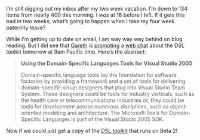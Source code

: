 I’m still digging out my inbox after my two week vacation. I’m down to
134 items from nearly 400 this morning. I *was* at 16 before I left. If
it gets this bad in two weeks, what’s going to happen when I take my
four week paternity leave?

While I’m getting up to date on email, I am way way way behind on blog
reading. But I did see that [Gareth](http://blogs.msdn.com/garethj) is
[promoting](http://blogs.msdn.com/garethj/archive/2005/05/10/416085.aspx)
a [web
chat](http://www.microsoft.com/communities/chats/default.mspx#05_0524_DN_VS05)
about the DSL toolkit tomorrow at 9am Pacific time. Here’s the abstract:

> **Using the Domain-Specific Languages Tools for Visual Studio 2005**

> Domain-specific language tools lay the foundation for software
> factories by providing a framework and a set of tools for delivering
> domain-specific visual designers that plug into Visual Studio Team
> System. These designers could be tools for industry verticals, such as
> the health care or telecommunications industries or, they could be
> tools for development across numerous disciplines, such as
> object-oriented modeling and architecture. The Microsoft Tools for
> Domain-Specific Languages is part of the Visual Studio 2005 SDK.

Now if we could just get a copy of the [DSL
toolkit](http://lab.msdn.microsoft.com/teamsystem/workshop/dsltools)
that runs on Beta 2!
